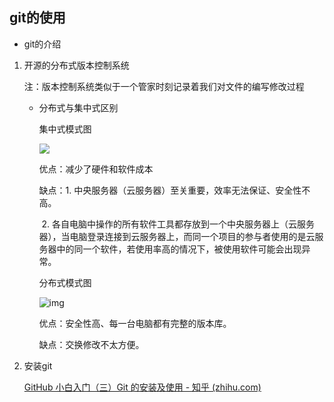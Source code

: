 ## git的使用

* git的介绍

1. 开源的分布式版本控制系统

   注：版本控制系统类似于一个管家时刻记录着我们对文件的编写修改过程

   * 分布式与集中式区别

     集中式模式图

     

     ![](https://images0.cnblogs.com/blog2015/649865/201506/022321124305046.jpg)

     

     优点：减少了硬件和软件成本

     缺点：1. 中央服务器（云服务器）至关重要，效率无法保证、安全性不高。

     ​			2. 各自电脑中操作的所有软件工具都存放到一个中央服务器上（云服务器），当电脑登录连接到云服务器上，而同一个项目的参与者使用的是云服务器中的同一个软件，若使用率高的情况下，被使用软件可能会出现异常。

     

     分布式模式图

     

     ![img](https://images0.cnblogs.com/blog2015/649865/201506/022338034148341.jpg)

     

     优点：安全性高、每一台电脑都有完整的版本库。

     缺点：交换修改不太方便。

2. 安装git 

   [GitHub 小白入门（三）Git 的安装及使用 - 知乎 (zhihu.com)](https://zhuanlan.zhihu.com/p/140405392)